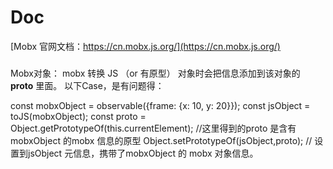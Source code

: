 # Doc
[Mobx 官网文档：https://cn.mobx.js.org/](https://cn.mobx.js.org/)


###
Mobx对象： mobx 转换 JS （or 有原型） 对象时会把信息添加到该对象的 __proto__ 里面。
以下Case，是有问题得：
 
 
 const mobxObject = observable({frame: {x: 10, y: 20}});
 const jsObject = toJS(mobxObject);
 const proto = Object.getPrototypeOf(this.currentElement);  //这里得到的proto 是含有mobxObject 的mobx 信息的原型
 Object.setPrototypeOf(jsObject,proto);                     // 设置到jsObject 元信息，携带了mobxObject 的 mobx 对象信息。
